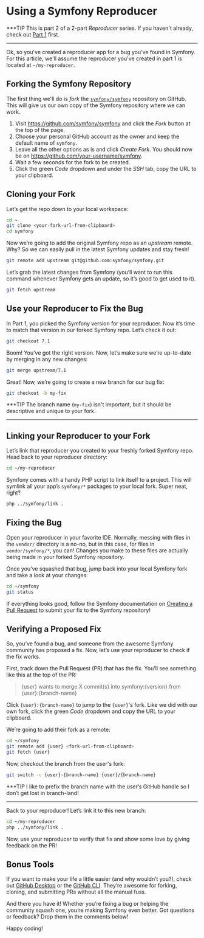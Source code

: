 # Using a Symfony Reproducer

***TIP
This is part 2 of a 2-part _Reproducer_ series. If you haven't already, check
out [Part 1](https://symfonycasts.com/blog/symfony-reproducer) first.
***

Ok, so you've created a reproducer app for a bug you've found in Symfony. For
this article, we'll assume the reproducer you've created in part 1 is located
at `~/my-reproducer`.

## Forking the Symfony Repository

The first thing we'll do is _fork_ the [`symfony/symfony`](https://github.com/symfony/symfony)
repository on GitHub. This will give us our own copy of the Symfony repository
where we can work.

1. Visit https://github.com/symfony/symfony and click the _Fork_
   button at the top of the page.
2. Choose your personal GitHub account as the owner and keep the default name
   of `symfony`.
3. Leave all the other options as is and click _Create Fork_. You should now be on https://github.com/your-username/symfony.
4. Wait a few seconds for the fork to be created.
5. Click the green _Code_ dropdown and under the _SSH_ tab,
   copy the URL to your clipboard.

## Cloning your Fork

Let’s get the repo down to your local workspace:

```bash
cd ~
git clone <your-fork-url-from-clipboard>
cd symfony
```

Now we’re going to add the original Symfony repo as an _upstream_ remote. Why?
So we can easily pull in the latest Symfony updates and stay fresh!

```bash
git remote add upstream git@github.com:symfony/symfony.git
```

Let’s grab the latest changes from Symfony (you’ll want to run this command
whenever Symfony gets an update, so it’s good to get used to it).

```bash
git fetch upstream
```

## Use your Reproducer to Fix the Bug

In Part 1, you picked the Symfony version for your reproducer. Now it’s time
to match that version in our forked Symfony repo. Let’s check it out:

```bash
git checkout 7.1
```

Boom! You’ve got the right version. Now, let’s make sure we’re up-to-date
by merging in any new changes:

```bash
git merge upstream/7.1
```

Great! Now, we’re going to create a new branch for our bug fix:

```bash
git checkout -b my-fix
```

***TIP
The branch name (`my-fix`) isn't important, but it should be descriptive and
unique to your fork.
***

## Linking your Reproducer to your Fork

Let’s link that reproducer you created to your freshly forked Symfony repo.
Head back to your reproducer directory:

```bash
cd ~/my-reproducer
```

Symfony comes with a handy PHP script to link itself to a project. This will
symlink all your app’s `symfony/*` packages to your local fork. Super neat, right?

```bash
php ../symfony/link .
```

## Fixing the Bug

Open your reproducer in your favorite IDE. Normally, messing with files in the 
`vendor/` directory is a no-no, but in this case, for files in `vendor/symfony/*`,
you can! Changes you make to these files  are actually being made in your forked
Symfony repository.

Once you’ve squashed that bug, jump back into your local Symfony fork and take a
look at your changes:

```bash
cd ~/symfony
git status
```

If everything looks good, follow the Symfony documentation on
[Creating a Pull Request](https://symfony.com/doc/current/contributing/code/pull_requests.html#step-4-submit-your-pull-request)
to submit your fix to the Symfony repository!

## Verifying a Proposed Fix

So, you’ve found a bug, and someone from the awesome Symfony community has proposed a fix.
Now, let’s use your reproducer to check if the fix works.

First, track down the Pull Request (PR) that has the fix. You’ll see something like this
at the top of the PR:

> {user} wants to merge X commit(s) into symfony:{version} from {user}:{branch-name}

Click `{user}:{branch-name}` to jump to the `{user}`'s fork. Like we did with
our own fork, click the green _Code_ dropdown and copy the URL to your clipboard.

We’re going to add their fork as a remote:

```bash
cd ~/symfony
git remote add {user} <fork-url-from-clipboard>
git fetch {user}
```

Now, checkout the branch from the user's fork:

```bash
git switch -c {user}-{branch-name} {user}/{branch-name}
```

***TIP
I like to prefix the branch name with the user’s GitHub handle
so I don’t get lost in branch-land!
***

Back to your reproducer! Let’s link it to this new branch:

```bash
cd ~/my-reproducer
php ../symfony/link .
```

Now, use your reproducer to verify that fix and show some love by
giving feedback on the PR!

## Bonus Tools

If you want to make your life a little easier (and why wouldn’t you?), check out
[GitHub Desktop](https://github.com/apps/desktop) or the
[GitHub CLI](https://cli.github.com). They’re awesome for forking, cloning,
and submitting PRs without all the manual fuss.

And there you have it! Whether you’re fixing a bug or helping the community
squash one, you’re making Symfony even better. Got questions or feedback?
Drop them in the comments below!

Happy coding!
